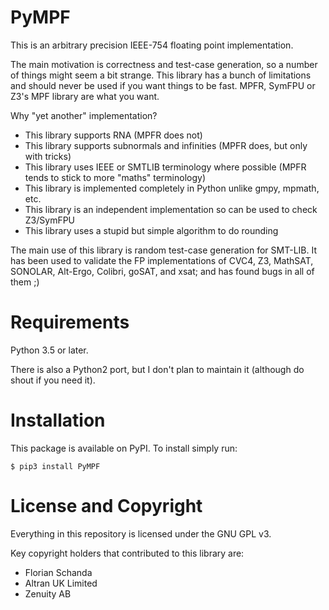 # PyMPF
This is an arbitrary precision IEEE-754 floating point implementation.

The main motivation is correctness and test-case generation, so a
number of things might seem a bit strange. This library has a bunch of
limitations and should never be used if you want things to be
fast. MPFR, SymFPU or Z3's MPF library are what you want.

Why "yet another" implementation?
  - This library supports RNA (MPFR does not)
  - This library supports subnormals and infinities (MPFR does, but only with
    tricks)
  - This library uses IEEE or SMTLIB terminology where possible (MPFR tends to
    stick to more "maths" terminology)
  - This library is implemented completely in Python unlike gmpy, mpmath, etc.
  - This library is an independent implementation so can be used to check
    Z3/SymFPU
  - This library uses a stupid but simple algorithm to do rounding

The main use of this library is random test-case generation for
SMT-LIB. It has been used to validate the FP implementations of CVC4,
Z3, MathSAT, SONOLAR, Alt-Ergo, Colibri, goSAT, and xsat; and has
found bugs in all of them ;)

# Requirements
Python 3.5 or later.

There is also a Python2 port, but I don't plan to maintain it
(although do shout if you need it).

# Installation
This package is available on PyPI. To install simply run:

```
$ pip3 install PyMPF
```

# License and Copyright
Everything in this repository is licensed under the GNU GPL v3.

Key copyright holders that contributed to this library are:
* Florian Schanda
* Altran UK Limited
* Zenuity AB
